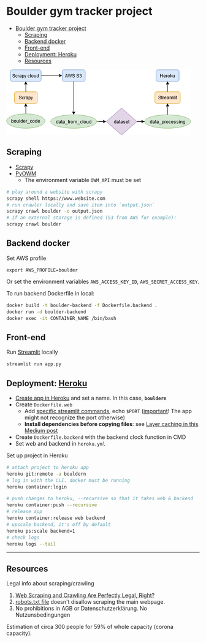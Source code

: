 # Boulder gym tracker project

- [Boulder gym tracker project](#boulder-gym-tracker-project)
  - [Scraping](#scraping)
  - [Backend docker](#backend-docker)
  - [Front-end](#front-end)
  - [Deployment: Heroku](#deployment-heroku)
  - [Resources](#resources)

![ ](boulder.png)

## Scraping

* [Scrapy](https://scrapy.org/)
* [PyOWM](https://github.com/csparpa/pyowm)
  * The environment variable `OWM_API` must be set

```bash
# play around a website with scrapy
scrapy shell https://www.website.com
# run crawler locally and save item into `output.json`
scrapy crawl boulder -o output.json
# If an external storage is defined (S3 from AWS for example):
scrapy crawl boulder
```

## Backend docker

Set AWS profile
```
export AWS_PROFILE=boulder
```

Or set the environment variables `AWS_ACCESS_KEY_ID`, `AWS_SECRET_ACCESS_KEY`.

To run backend Dockerfile in local: 

```bash
docker build -t boulder-backend -f Dockerfile.backend .
docker run -d boulder-backend 
docker exec -it CONTAINER_NAME /bin/bash
```

## Front-end

Run [Streamlit](https://streamlit.io/) locally

```bash
streamlit run app.py
```

## Deployment: [Heroku](https://devcenter.heroku.com/)

* [Create app in Heroku](https://dashboard.heroku.com) and set a name. In this case, **`bouldern`**
* Create `Dockerfile.web`
  * Add [specific streamlit commands](https://discuss.streamlit.io/t/how-to-use-streamlit-in-docker/1067/2), echo `$PORT` ([important](https://discuss.streamlit.io/t/deploying-heroku-error/1310/3)! The app might not recognize the port otherwise)
  * **Install dependencies before copying files**: see [Layer caching in this Medium post](https://blog.realkinetic.com/building-minimal-docker-containers-for-python-applications-37d0272c52f3)
* Create `Dockerfile.backend` with the backend clock function in CMD
* Set web and backend in `heroku.yml`

Set up project in Heroku

```bash
# attach project to heroku app
heroku git:remote -a bouldern
# log in with the CLI. docker must be running
heroku container:login
```

```bash
# push changes to heroku, --recursive so that it takes web & backend
heroku container:push --recursive
# release app
heroku container:release web backend
# upscale backend, it's off by default
heroku ps:scale backend=1
# check logs
heroku logs --tail
```

---------

## Resources

Legal info about scraping/crawling

1. [Web Scraping and Crawling Are Perfectly Legal, Right?](https://benbernardblog.com/web-scraping-and-crawling-are-perfectly-legal-right/)
2. [robots.txt file](https://www.boulderwelt-muenchen-ost.de/robots.txt) doesn't disallow scraping the main webpage.
3. No prohibitions in AGB or Datenschutzerklärung. No Nutzunsbedingungen

Estimation of circa 300 people for 59% of whole capacity (corona capacity).
